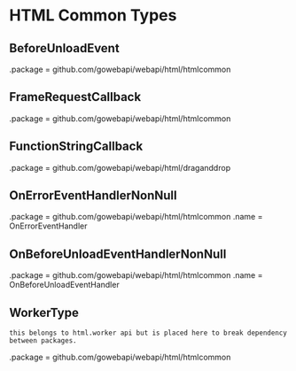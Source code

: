 # HTML Common Types

## BeforeUnloadEvent

.package = github.com/gowebapi/webapi/html/htmlcommon

## FrameRequestCallback

.package = github.com/gowebapi/webapi/html/htmlcommon

## FunctionStringCallback

.package = github.com/gowebapi/webapi/html/draganddrop

## OnErrorEventHandlerNonNull

.package = github.com/gowebapi/webapi/html/htmlcommon
.name = OnErrorEventHandler

## OnBeforeUnloadEventHandlerNonNull

.package = github.com/gowebapi/webapi/html/htmlcommon
.name = OnBeforeUnloadEventHandler

## WorkerType

    this belongs to html.worker api but is placed here to break dependency between packages.

.package = github.com/gowebapi/webapi/html/htmlcommon
